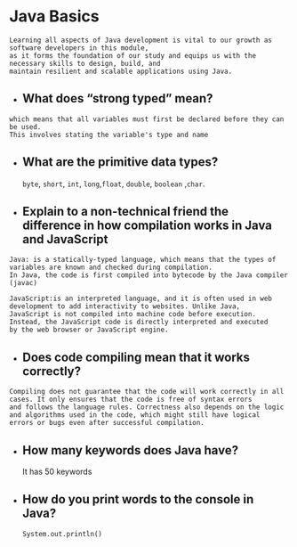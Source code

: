 # Java Basics

```
Learning all aspects of Java development is vital to our growth as software developers in this module,
as it forms the foundation of our study and equips us with the necessary skills to design, build, and
maintain resilient and scalable applications using Java.
```

- ##  What does “strong typed” mean?

```
which means that all variables must first be declared before they can be used.
This involves stating the variable's type and name
```

- ##  What are the primitive data types?

  `byte`, `short`, `int`, `long`,`float`, `double`, `boolean` ,`char`.
  
- ## Explain to a non-technical friend the difference in how compilation   works in Java and JavaScript

```
Java: is a statically-typed language, which means that the types of variables are known and checked during compilation.
In Java, the code is first compiled into bytecode by the Java compiler (javac)
```

```
JavaScript:is an interpreted language, and it is often used in web development to add interactivity to websites. Unlike Java,
JavaScript is not compiled into machine code before execution. Instead, the JavaScript code is directly interpreted and executed
by the web browser or JavaScript engine.
```

- ## Does code compiling mean that it works correctly?

```
Compiling does not guarantee that the code will work correctly in all cases. It only ensures that the code is free of syntax errors
and follows the language rules. Correctness also depends on the logic and algorithms used in the code, which might still have logical
errors or bugs even after successful compilation.
```

- ## How many keywords does Java have?

  It has 50 keywords

- ## How do you print words to the console in Java?

  `System.out.println()`
